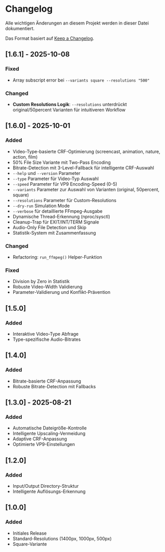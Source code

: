 # Changelog

Alle wichtigen Änderungen an diesem Projekt werden in dieser Datei dokumentiert.

Das Format basiert auf [Keep a Changelog](https://keepachangelog.com/de/1.0.0/).

## [1.6.1] - 2025-10-08

### Fixed
- Array subscript error bei `--variants square --resolutions "500"`

### Changed
- **Custom Resolutions Logik**: `--resolutions` unterdrückt original/50percent Varianten für intuitiveren Workflow

## [1.6.0] - 2025-10-01

### Added
- Video-Type-basierte CRF-Optimierung (screencast, animation, nature, action, film)
- 50% File Size Variante mit Two-Pass Encoding
- Bitrate-Detection mit 3-Level-Fallback für intelligente CRF-Auswahl
- `--help` und `--version` Parameter
- `--type` Parameter für Video-Typ Auswahl
- `--speed` Parameter für VP9 Encoding-Speed (0-5)
- `--variants` Parameter zur Auswahl von Varianten (original, 50percent, square)
- `--resolutions` Parameter für Custom-Resolutions
- `--dry-run` Simulation Mode
- `--verbose` für detaillierte FFmpeg-Ausgabe
- Dynamische Thread-Erkennung (nproc/sysctl)
- Cleanup-Trap für EXIT/INT/TERM Signale
- Audio-Only File Detection und Skip
- Statistik-System mit Zusammenfassung

### Changed
- Refactoring: `run_ffmpeg()` Helper-Funktion

### Fixed
- Division by Zero in Statistik
- Robuste Video-Width Validierung
- Parameter-Validierung und Konflikt-Prävention

## [1.5.0]

### Added
- Interaktive Video-Type Abfrage
- Type-spezifische Audio-Bitrates

## [1.4.0]

### Added
- Bitrate-basierte CRF-Anpassung
- Robuste Bitrate-Detection mit Fallbacks

## [1.3.0] - 2025-08-21

### Added
- Automatische Dateigröße-Kontrolle
- Intelligente Upscaling-Vermeidung
- Adaptive CRF-Anpassung
- Optimierte VP9-Einstellungen

## [1.2.0]

### Added
- Input/Output Directory-Struktur
- Intelligente Auflösungs-Erkennung

## [1.0.0]

### Added
- Initiales Release
- Standard-Resolutions (1400px, 1000px, 500px)
- Square-Variante
